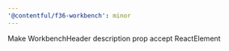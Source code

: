 ```yaml
---
'@contentful/f36-workbench': minor
---
```


Make WorkbenchHeader description prop accept ReactElement
